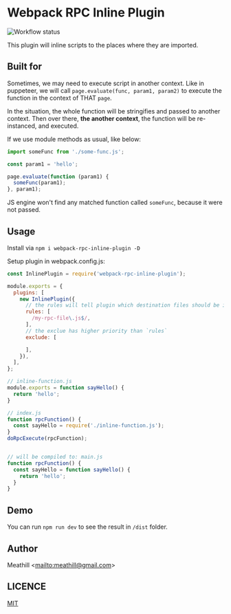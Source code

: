 Webpack RPC Inline Plugin
========

![Workflow status](https://github.com/meathill/webpack-rpc-inline-plugin/actions/workflows/node.js.yml/badge.svg)


This plugin will inline scripts to the places where they are imported.


Built for
---------

Sometimes, we may need to execute script in another context. Like in puppeteer,
we will call `page.evaluate(func, param1, param2)` to execute the function in
the context of THAT `page`.

In the situation, the whole function will be stringifies and passed to another
context. Then over there, **the another context**, the function will be re-instanced,
and executed.

If we use module methods as usual, like below:

```js
import someFunc from './some-func.js';

const param1 = 'hello';

page.evaluate(function (param1) {
  someFunc(param1);
}, param1);
```

JS engine won't find any matched function called `someFunc`, because it were
not passed.


Usage
-----

Install via `npm i webpack-rpc-inline-plugin -D`

Setup plugin in webpack.config.js:

```js
const InlinePlugin = require('webpack-rpc-inline-plugin');

module.exports = {
  plugins: [
    new InlinePlugin({
      // the rules will tell plugin which destination files should be inlined
      rules: [
        /my-rpc-file\.js$/,
      ],
      // the exclue has higher priority than `rules`
      exclude: [

      ],
    }),
  ],
};
```

```js
// inline-function.js
module.exports = function sayHello() {
  return 'hello';
}

// index.js
function rpcFunction() {
  const sayHello = require('./inline-function.js');
}
doRpcExecute(rpcFunction);


// will be compiled to: main.js
function rpcFunction() {
  const sayHello = function sayHello() {
    return 'hello';
  }
}
```


Demo
----

You can run `npm run dev` to see the result in `/dist` folder.


Author
------

Meathill <[mailto:meathill@gmail.com](meathill@gmail.com)>


LICENCE
-------

[MIT](https://opensource.org/licenses/MIT)
